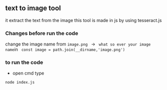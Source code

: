 ## text to image tool 

it extract the text from the image this tool is made in js by using tesseract.js 
### Changes before run the code 
change the image name from  `image.png ` -> ` what so ever your image name`in ``` const image = path.join(__dirname,'image.png')```

### to run the code 
- open cmd type
```
node index.js
```
